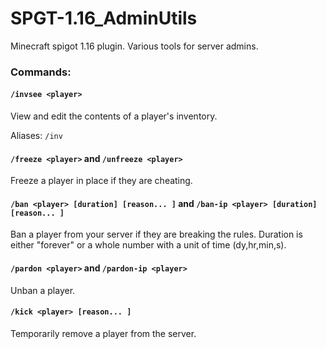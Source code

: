 # SPGT-1.16_AdminUtils
Minecraft spigot 1.16 plugin. Various tools for server admins.

### Commands:

#### `/invsee <player>`

View and edit the contents of a player's inventory.

Aliases: `/inv`

#### `/freeze <player>` and `/unfreeze <player>`

Freeze a player in place if they are cheating.

#### `/ban <player> [duration] [reason... ]` and `/ban-ip <player> [duration] [reason... ]`

Ban a player from your server if they are breaking the rules.
Duration is either "forever" or a whole number with a unit of time (dy,hr,min,s).

#### `/pardon <player>` and `/pardon-ip <player>`

Unban a player.

#### `/kick <player> [reason... ]`

Temporarily remove a player from the server.
